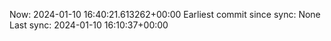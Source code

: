 Now: 2024-01-10 16:40:21.613262+00:00 Earliest commit since sync: None Last sync: 2024-01-10 16:10:37+00:00
